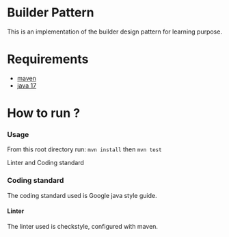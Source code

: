# Builder Pattern
This is an implementation of the builder design pattern for learning purpose.

# Requirements
* [maven]()
* [java 17](https://www.oracle.com/java/technologies/downloads/#java17)

# How to run ?
### Usage
From this root directory run:
```mvn install```
then
```mvn test```

Linter and Coding standard

### Coding standard

The coding standard used is Google java style guide.

#### Linter

The linter used is checkstyle, configured with maven.

